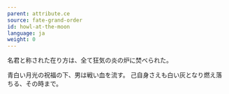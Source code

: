 ```yaml
---
parent: attribute.ce
source: fate-grand-order
id: howl-at-the-moon
language: ja
weight: 0
---
```


名君と称された在り方は、全て狂気の炎の炉に焚べられた。

青白い月光の祝福の下、男は戦い血を流す。
己自身さえも白い灰となり燃え落ちる、その時まで。
